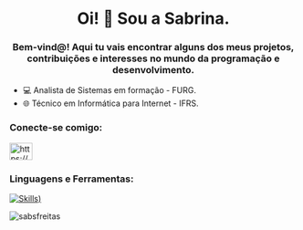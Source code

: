 <h1 align="center">Oi! 👋 Sou a Sabrina.</h1>
<h3 align="center">Bem-vind@! Aqui tu vais encontrar alguns dos meus projetos, contribuições e interesses no mundo da programação e desenvolvimento.</h3>

- 💻 Analista de Sistemas em formação - FURG.
- 🌐 Técnico em Informática para Internet - IFRS.

<h3 align="left">Conecte-se comigo:</h3>
<p align="left">
<a href="https://www.linkedin.com/in/sabrinaramosdefreitas" target="blank"><img align="center" src="https://raw.githubusercontent.com/rahuldkjain/github-profile-readme-generator/master/src/images/icons/Social/linked-in-alt.svg" alt="https://www.linkedin.com/in/sabrina-freitas-8354a8234/" height="30" width="40" /></a>
</p>

<h3 align="left">Linguagens e Ferramentas:</h3>

[![Skills](https://skillicons.dev/icons?i=nodejs,express,py,postgres,sequelize,php,react,js,git,figma,html,css))](https://skillicons.dev)

<p><img align="center" src="https://github-readme-stats.vercel.app/api/top-langs?username=sabsfreitas&show_icons=true&theme=dracula&locale=en&layout=compact" alt="sabsfreitas" /></p>
